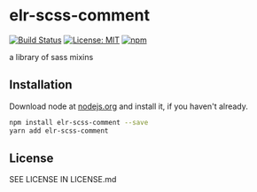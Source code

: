 # elr-scss-comment

[![Build Status](https://travis-ci.com/Beth3346/elr-scss-comment.svg?branch=master)](https://travis-ci.com/Beth3346/elr-scss-comment)
[![License: MIT](https://img.shields.io/badge/License-MIT-yellow.svg)](https://opensource.org/licenses/MIT)
[![npm](https://img.shields.io/npm/dm/elr-scss-comment.svg?style=flat)](https://www.npmjs.com/package/elr-scss-comment)

a library of sass mixins

## Installation

Download node at [nodejs.org](http://nodejs.org) and install it, if you haven't already.

```sh
npm install elr-scss-comment --save
yarn add elr-scss-comment
```

## License

SEE LICENSE IN LICENSE.md
